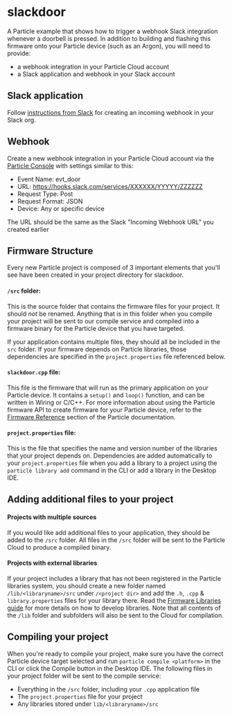 # slackdoor

A Particle example that shows how to trigger a webhook Slack integration whenever a doorbell is pressed. 
In addition to building and flashing this firmware onto your Particle device (such as an Argon),
you will need to provide:
-  a webhook integration in your Particle Cloud account
- a Slack application and webhook in your Slack account

## Slack application

Follow [instructions from Slack](https://slack.com/help/articles/115005265063-Incoming-webhooks-for-Slack#set-up-incoming-webhooks)
for creating an incoming webhook in your Slack org. 

## Webhook

Create a new webhook integration in your Particle Cloud account via the 
[Particle Console](https://console.particle.io/integrations/webhooks/create)
with settings similar to this:

- Event Name: evt_door
- URL: https://hooks.slack.com/services/XXXXXX/YYYYY/ZZZZZZ
- Request Type: Post
- Request Format: JSON
- Device: Any or specific device

The URL should be the same as the Slack "Incoming Webhook URL" you created earlier

## Firmware Structure

Every new Particle project is composed of 3 important elements that you'll see have been created in your project directory for slackdoor.

#### ```/src``` folder:  
This is the source folder that contains the firmware files for your project. It should *not* be renamed. 
Anything that is in this folder when you compile your project will be sent to our compile service and compiled into a firmware binary for the Particle device that you have targeted.

If your application contains multiple files, they should all be included in the `src` folder. If your firmware depends on Particle libraries, those dependencies are specified in the `project.properties` file referenced below.

#### ```slackdoor.cpp``` file:
This file is the firmware that will run as the primary application on your Particle device. It contains a `setup()` and `loop()` function, and can be written in Wiring or C/C++. For more information about using the Particle firmware API to create firmware for your Particle device, refer to the [Firmware Reference](https://docs.particle.io/reference/firmware/) section of the Particle documentation.

#### ```project.properties``` file:  
This is the file that specifies the name and version number of the libraries that your project depends on. Dependencies are added automatically to your `project.properties` file when you add a library to a project using the `particle library add` command in the CLI or add a library in the Desktop IDE.

## Adding additional files to your project

#### Projects with multiple sources
If you would like add additional files to your application, they should be added to the `/src` folder. All files in the `/src` folder will be sent to the Particle Cloud to produce a compiled binary.

#### Projects with external libraries
If your project includes a library that has not been registered in the Particle libraries system, you should create a new folder named `/lib/<libraryname>/src` under `/<project dir>` and add the `.h`, `.cpp` & `library.properties` files for your library there. Read the [Firmware Libraries guide](https://docs.particle.io/guide/tools-and-features/libraries/) for more details on how to develop libraries. Note that all contents of the `/lib` folder and subfolders will also be sent to the Cloud for compilation.

## Compiling your project

When you're ready to compile your project, make sure you have the correct Particle device target selected and run `particle compile <platform>` in the CLI or click the Compile button in the Desktop IDE. The following files in your project folder will be sent to the compile service:

- Everything in the `/src` folder, including your `.cpp` application file
- The `project.properties` file for your project
- Any libraries stored under `lib/<libraryname>/src`
